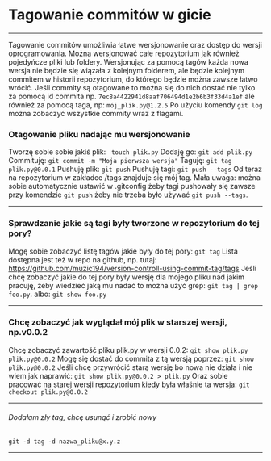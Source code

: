 # Tagowanie commitów w gicie
***
Tagowanie commitów umożliwia łatwe wersjonowanie oraz dostęp do wersji oprogramowania. Można wersjonować całe repozytorium jak również pojedyńcze pliki lub foldery. 
Wersjonując za pomocą tagów każda nowa wersja nie będzie się wiązała z kolejnym folderem, ale będzie kolejnym commitem w historii repozytorium, do którego będzie można zawsze łatwo wrócić. 
Jeśli commity są otagowane to można się do nich dostać nie tylko za pomocą id commita np. 
```7ec8a4422941d8aaf706494d1e2b6b3f33d4a1ef``` 
ale również za pomocą taga, np:
```mój_plik.py@1.2.5```
Po użyciu komendy ```git log``` można zobaczyć wszystkie commity wraz z flagami. 
### Otagowanie pliku nadając mu wersjonowanie
Tworzę sobie sobie jakiś plik: 
``` touch plik.py```
Dodaję go:
```git add plik.py```
Commituję:
```git commit -m "Moja pierwsza wersja"```
Taguję:
```git tag plik.py@0.0.1```
Pushuję plik:
```git push```
Pushuję tagi:
```git push --tags```
Od teraz na repozytorium w zakładce /tags znajduje się mój tag. 
Mała uwaga: można sobie automatycznie ustawić w .gitconfig żeby tagi pushowały się zawsze przy komendzie ```git push``` żeby nie trzeba było używać ```git push --tags```. 
***
### Sprawdzanie jakie są tagi były tworzone w repozytorium do tej pory?
Mogę sobie zobaczyć listę tagów jakie były do tej pory:
```git tag```
Lista dostępna jest też w repo na github, np. tutaj: https://github.com/muzic194/version-controll-using-commit-tag/tags
Jeśli chcę zobaczyć jakie do tej pory były wersję dla mojego pliku nad jakim pracuję, żeby wiedzieć jaką mu nadać to można użyć grep: 
```git tag | grep foo.py```.
albo: 
```git show foo.py```
***

### Chcę zobaczyć jak wyglądał mój plik w starszej wersji, np.v0.0.2
Chcę zobaczyć zawartość  pliku plik.py w wersji 0.0.2:
```git show plik.py plik.py@0.0.2```
Mogę się dostać do commita z tą wersją poprzez:
```git show plik.py@0.0.2```
Jeśli chcę przywrócić starą wersję bo nowa nie działa i nie wiem jak naprawić: 
```git show plik.py@0.0.2 > plik.py```
Oraz sobie pracować na starej wersji repozytorium kiedy była właśnie ta wersja: 
```git checkout plik.py@0.0.2```
***
###### Dodałam zły tag, chcę usunąć i zrobić nowy
```git -d tag -d nazwa_pliku@x.y.z```
***
